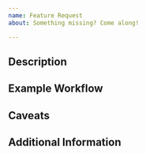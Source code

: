 ```yaml
---
name: Feature Request
about: Something missing? Come along!

---
```


<!--
  Thank you for proposing a new feature! To streamline our all efforts, please
  first read this short paragraph. If you can check all the boxes below, go for
  it and propose the feature!

  - [ ] Zettlr does not possess something similar (in which case it
        would be an enhancement, NOT a feature!)
  - [ ] I have searched the documentation to make sure I did not overlook it.
  - [ ] Zettlr's current features cannot be used to approximate this behaviour.
  - [ ] I have searched all issues (open and closed) to see if someone else
        wants something similar to which I could propose modifications (two
        features in one are easier and faster for us to implement).
  - [ ] I will prepend "[FEATURE]" to my issue title (this makes the list look much cleaner ;)
-->

<!-- First, please describe your feature in one or two short sentences. -->
## Description

<!-- Then, please tell us how this should work. Try to think of as many edge-cases as possible! -->
<!-- P.S.: You can also propose multiple workflows. This will make it easier to implement. -->
## Example Workflow

<!-- Now, are there any caveats, such as other features that would be affected? -->
## Caveats

<!-- Anything else you'd like to add? The more info, the merrier! -->
## Additional Information
